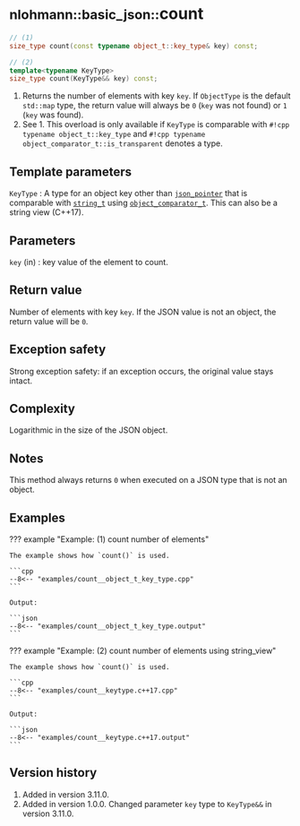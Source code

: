 # <small>nlohmann::basic_json::</small>count

```cpp
// (1)
size_type count(const typename object_t::key_type& key) const;

// (2)
template<typename KeyType>
size_type count(KeyType&& key) const;
```

1. Returns the number of elements with key `key`. If `ObjectType` is the default `std::map` type, the return value will
   always be `0` (`key` was not found) or `1` (`key` was found).
2. See 1. This overload is only available if `KeyType` is comparable with `#!cpp typename object_t::key_type` and
   `#!cpp typename object_comparator_t::is_transparent` denotes a type.

## Template parameters

`KeyType`
:   A type for an object key other than [`json_pointer`](../json_pointer/index.md) that is comparable with
    [`string_t`](string_t.md) using  [`object_comparator_t`](object_comparator_t.md).
    This can also be a string view (C++17).

## Parameters

`key` (in)
:   key value of the element to count.
    
## Return value

Number of elements with key `key`. If the JSON value is not an object, the return value will be `0`.

## Exception safety

Strong exception safety: if an exception occurs, the original value stays intact.

## Complexity

Logarithmic in the size of the JSON object.

## Notes

This method always returns `0` when executed on a JSON type that is not an object.

## Examples

??? example "Example: (1) count number of elements"

    The example shows how `count()` is used.
    
    ```cpp
    --8<-- "examples/count__object_t_key_type.cpp"
    ```
    
    Output:
    
    ```json
    --8<-- "examples/count__object_t_key_type.output"
    ```

??? example "Example: (2) count number of elements using string_view"

    The example shows how `count()` is used.
    
    ```cpp
    --8<-- "examples/count__keytype.c++17.cpp"
    ```
    
    Output:
    
    ```json
    --8<-- "examples/count__keytype.c++17.output"
    ```

## Version history

1. Added in version 3.11.0.
2. Added in version 1.0.0. Changed parameter `key` type to `KeyType&&` in version 3.11.0.
